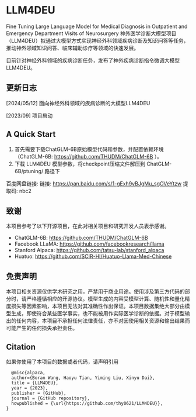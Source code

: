 # LLM4DEU
Fine Tuning Large Language Model for Medical Diagnosis in Outpatient and Emergency Department Visits of Neurosurgery
神外医学诊断大模型项目（LLM4DEU）拟通过大模型方式实现神经外科领域疾病诊断及知识问答等任务，推动神外领域知识问答、临床辅助诊疗等领域的快速发展。

目前针对神经外科领域的疾病诊断任务，发布了神外疾病诊断指令微调大模型LLM4DEU。



## 更新日志
[2024/05/12] 面向神经外科领域的疾病诊断的大模型LLM4DEU

[2023/09] 项目启动

## A Quick Start
1. 首先需要下载ChatGLM-6B原始模型代码和参数，并配置依赖环境（ChatGLM-6B: https://github.com/THUDM/ChatGLM-6B ）。
2. 下载 LLM4DEU 模型参数，将checkpoint压缩文件解压到 ChatGLM-6B/ptuning/ 路径下

百度网盘链接: 链接: https://pan.baidu.com/s/1-gExh9vBJgMu_sgOVeYtzw 提取码: nbc2 

 

## 致谢
本项目参考了以下开源项目，在此对相关项目和研究开发人员表示感谢。
- ChatGLM-6B: https://github.com/THUDM/ChatGLM-6B
- Facebook LLaMA: https://github.com/facebookresearch/llama
- Stanford Alpaca: https://github.com/tatsu-lab/stanford_alpaca
- Huatuo: https://github.com/SCIR-HI/Huatuo-Llama-Med-Chinese

  
## 免责声明

本项目相关资源仅供学术研究之用，严禁用于商业用途。使用涉及第三方代码的部分时，请严格遵循相应的开源协议。模型生成的内容受模型计算、随机性和量化精度损失等因素影响，本项目无法对其准确性作出保证。本项目数据集绝大部分由模型生成，即使符合某些医学事实，也不能被用作实际医学诊断的依据。对于模型输出的任何内容，本项目不承担任何法律责任，亦不对因使用相关资源和输出结果而可能产生的任何损失承担责任。


## Citation

如果你使用了本项目的数据或者代码，请声明引用

	  @misc{alpaca,
	  author={Boran Wang, Haoyu Tian, Yiming Liu, Xinyu Dai},
	  title = {LLM4DEU},
	  year = {2023},
	  publisher = {GitHub},
	  journal = {GitHub repository},
	  howpublished = {\url{https://github.com/thy0621/LLM4DEU}},
	}


